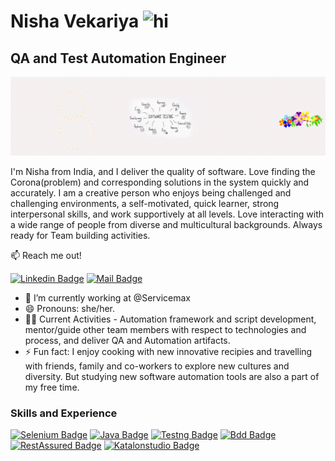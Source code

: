 # Nisha Vekariya <img src="https://user-images.githubusercontent.com/1303154/88677602-1635ba80-d120-11ea-84d8-d263ba5fc3c0.gif" width="28px" alt="hi">
## QA and Test Automation Engineer
![QA and Test Automation Engineer](./readmeResources/Git_BackGround.gif)

I'm Nisha from India, and I deliver the quality of software. Love finding the Corona(problem) and corresponding solutions in the system quickly and accurately. I am a creative person who enjoys being challenged and challenging environments, a self-motivated, quick learner, strong interpersonal skills, and work supportively at all levels. Love interacting with a wide range of people from diverse and multicultural backgrounds. Always ready for Team building activities.


:mailbox: Reach me out!

[![Linkedin Badge](https://img.shields.io/badge/-Nisha.Vekariya-0e76a8?style=flat&labelColor=0e76a8&logo=linkedin&logoColor=white)](https://www.linkedin.com/in/nisha-vekariya/) [![Mail Badge](https://img.shields.io/badge/-Nisha.Vekariya-c0392b?style=flat&labelColor=c0395b&logo=gmail&logoColor=white)](mailto:nisha.vekariya@gmail.com)

- 🔭 I’m currently working at @Servicemax
- 😄 Pronouns: she/her.
- 👩‍💻 Current Activities - Automation framework and script development, mentor/guide other team members with respect to technologies and process, and deliver QA and Automation artifacts.
- ⚡ Fun fact: I enjoy cooking with new innovative recipies and travelling with friends, family and co-workers to explore new cultures and diversity. But studying new
software automation tools are also a part of my free time.


### Skills and Experience

[![Selenium Badge](https://img.shields.io/badge/-Selenium-61DBFB?style=for-the-badge&labelColor=black&logo=selenium&logoColor=61DBFB)](#) 
[![Java Badge](https://img.shields.io/badge/-Java-F0DB4F?style=for-the-badge&labelColor=black&logo=java&logoColor=F0DB4F)](#) 
[![Testng Badge](https://img.shields.io/badge/-Testng-007acc?style=for-the-badge&labelColor=black&logo=Testin&logoColor=007acc)](#) 
[![Bdd Badge](https://img.shields.io/badge/-BDD-3C873A?style=for-the-badge&labelColor=black&logo=Cucumber&logoColor=3C873A)](#) 
[![RestAssured Badge](https://img.shields.io/badge/-Rest_Assured-orange?style=for-the-badge&labelColor=black&logo=restassured&logoColor=61DBFB)](#)
[![Katalonstudio Badge](https://img.shields.io/badge/-Katalon_Studio-blue?style=for-the-badge&labelColor=black&logo=Katalonstudio&logoColor=e535ab)](#)
  
  
